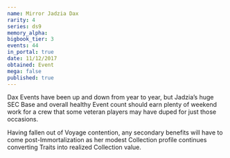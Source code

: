 ```yaml
---
name: Mirror Jadzia Dax
rarity: 4
series: ds9
memory_alpha:
bigbook_tier: 3
events: 44
in_portal: true
date: 11/12/2017
obtained: Event
mega: false
published: true
---
```


Dax Events have been up and down from year to year, but Jadzia’s huge SEC Base and overall healthy Event count should earn plenty of weekend work for a crew that some veteran players may have duped for just those occasions.

Having fallen out of Voyage contention, any secondary benefits will have to come post-Immortalization as her modest Collection profile continues converting Traits into realized Collection value.
